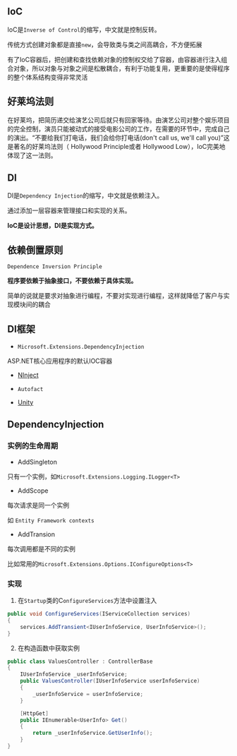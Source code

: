 ## IoC

IoC是```Inverse of Control```的缩写，中文就是控制反转。

传统方式创建对象都是直接```new```，会导致类与类之间高耦合，不方便拓展

有了IoC容器后，把创建和查找依赖对象的控制权交给了容器，由容器进行注入组合对象，所以对象与对象之间是松散耦合，有利于功能复用，更重要的是使得程序的整个体系结构变得非常灵活

## 好莱坞法则

在好莱坞，把简历递交给演艺公司后就只有回家等待。由演艺公司对整个娱乐项目的完全控制，演员只能被动式的接受电影公司的工作，在需要的环节中，完成自己的演出。“不要给我们打电话，我们会给你打电话(don't call us, we'll call you)”这是著名的好莱坞法则（ Hollywood Principle或者 Hollywood Low），IoC完美地体现了这一法则。

## DI

DI是```Dependency Injection```的缩写，中文就是依赖注入。

通过添加一层容器来管理接口和实现的关系。

**IoC是设计思想，DI是实现方式。**


## 依赖倒置原则

```Dependence Inversion Principle```

**程序要依赖于抽象接口，不要依赖于具体实现。**

简单的说就是要求对抽象进行编程，不要对实现进行编程，这样就降低了客户与实现模块间的耦合

## DI框架

* ```Microsoft.Extensions.DependencyInjection```

ASP.NET核心应用程序的默认IOC容器

* [NInject](https://github.com/thomerson/BookNote/blob/master/cnblogs/dotnet/%E5%B7%A5%E4%BD%9C%E5%BA%94%E7%94%A8/.Net%E3%80%90%E5%B7%A5%E4%BD%9C%E5%BA%94%E7%94%A8%E3%80%91Ninject.md)

* ```Autofact```

* [Unity](https://www.cnblogs.com/thomerson/p/16979568.html)

## DependencyInjection


### 实例的生命周期

* AddSingleton

只有一个实例，如```Microsoft.Extensions.Logging.ILogger<T>```

* AddScope

每次请求是同一个实例

如 ```Entity Framework contexts```

* AddTransion

每次调用都是不同的实例

比如常用的```Microsoft.Extensions.Options.IConfigureOptions<T>```



### 实现

1. 在```Startup```类的C```onfigureServices```方法中设置注入

 
```c#
public void ConfigureServices(IServiceCollection services)
{ 
    services.AddTransient<IUserInfoService, UserInfoService>(); 
}
```

2. 在构造函数中获取实例

```c#
public class ValuesController : ControllerBase
{
    IUserInfoService _userInfoService; 
    public ValuesController(IUserInfoService userInfoService)
    {
        _userInfoService = userInfoService;
    }

    [HttpGet]
    public IEnumerable<UserInfo> Get()
    { 
        return _userInfoService.GetUserInfo();
    }
}

```

